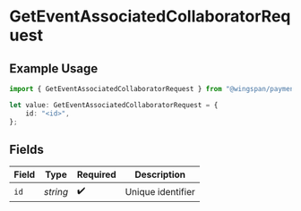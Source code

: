 # GetEventAssociatedCollaboratorRequest

## Example Usage

```typescript
import { GetEventAssociatedCollaboratorRequest } from "@wingspan/payments/sdk/models/operations";

let value: GetEventAssociatedCollaboratorRequest = {
    id: "<id>",
};
```

## Fields

| Field              | Type               | Required           | Description        |
| ------------------ | ------------------ | ------------------ | ------------------ |
| `id`               | *string*           | :heavy_check_mark: | Unique identifier  |